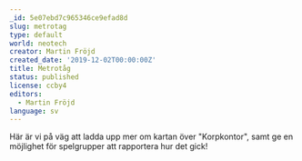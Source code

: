 ```yaml
---
_id: 5e07ebd7c965346ce9efad8d
slug: metrotag
type: default
world: neotech
creator: Martin Fröjd
created_date: '2019-12-02T00:00:00Z'
title: Metrotåg
status: published
license: ccby4
editors:
  - Martin Fröjd
language: sv
---
```

Här är vi på väg att ladda upp mer om kartan över "Korpkontor", samt ge en möjlighet för spelgrupper att rapportera hur det gick!
